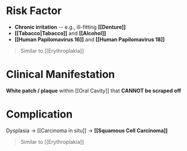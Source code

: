 # Risk Factor
- **Chronic irritation** -- e.g., ill-fitting **[[Denture]]**
- **[[Tabacco|Tabacco]]** and **[[Alcohol]]**
- **[[Human Papilomavirus 16]]** and **[[Human Papilomavirus 18]]** 
> Similar to [[Erythroplakia]]

# Clinical Manifestation
**White patch / plaque** within [[Oral Cavity]] that **CANNOT be scraped off**

# Complication
Dysplasia -> [[Carcinoma in situ]] -> **[[Squamous Cell Carcinoma]]**
> Similar to [[Erythroplakia]]